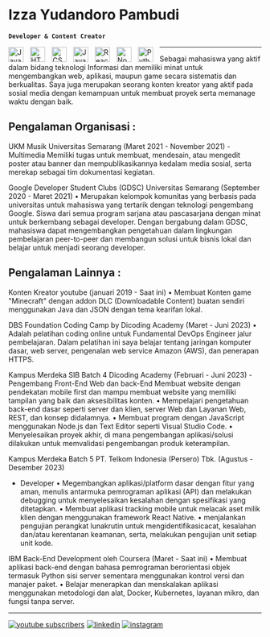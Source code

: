 # Izza Yudandoro Pambudi

**`Developer & Content Creator`**

<p align="left">
  <img align="left" alt="Java" width="30px" style="padding-right:10px;" src="https://cdn.jsdelivr.net/gh/devicons/devicon/icons/java/java-original.svg"/>
  <img align="left" alt="HTML" width="30px" style="padding-right:10px;" src="https://cdn.jsdelivr.net/gh/devicons/devicon/icons/html5/html5-plain.svg" />
  <img align="left" alt="CSS" width="30px" style="padding-right:10px;" src="https://cdn.jsdelivr.net/gh/devicons/devicon/icons/css3/css3-plain.svg" />
  <img align="left" alt="JavaScript" width="30px" style="padding-right:10px;" src="https://cdn.jsdelivr.net/gh/devicons/devicon/icons/javascript/javascript-plain.svg" />
  <img align="left" alt="React" width="30px" style="padding-right:10px;" src="https://cdn.jsdelivr.net/gh/devicons/devicon/icons/react/react-original.svg" />
  <img align="left" alt="NodeJS" width="30px" style="padding-right:10px;" src="https://cdn.jsdelivr.net/gh/devicons/devicon/icons/nodejs/nodejs-original.svg" />
  <img align="left" alt="Python" width="30px" style="padding-right:10px;" src="https://cdn.jsdelivr.net/gh/devicons/devicon/icons/python/python-plain.svg" />
</p>

---

Sebagai mahasiswa yang aktif dalam bidang teknologi Informasi dan memiliki minat untuk mengembangkan web, aplikasi, maupun game secara sistematis dan berkualitas. Saya juga merupakan  seorang konten kreator yang aktif pada sosial media dengan kemampuan untuk membuat proyek serta memanage waktu dengan baik.


## Pengalaman Organisasi :

UKM Musik Universitas Semarang (Maret 2021 - November 2021)
-Multimedia
Memiliki tugas untuk membuat, mendesain, atau mengedit poster atau banner dan mempublikasikannya kedalam media sosial, serta merekap sebagai tim dokumentasi kegiatan.


Google Developer Student Clubs (GDSC) Universitas Semarang  (September 2020 - Maret 2021)
• Merupakan kelompok komunitas yang berbasis pada universitas untuk mahasiswa yang tertarik dengan teknologi pengembang Google. Siswa dari semua program sarjana atau pascasarjana dengan minat untuk berkembang sebagai developer. Dengan bergabung dalam GDSC, mahasiswa dapat mengembangkan pengetahuan dalam lingkungan pembelajaran peer-to-peer dan membangun solusi untuk bisnis lokal dan belajar untuk menjadi seorang developer.

## Pengalaman Lainnya :

Konten Kreator youtube                                      (januari 2019 - Saat ini)
• Membuat Konten game "Minecraft" dengan addon DLC (Downloadable Content) buatan sendiri menggunakan Java dan JSON dengan tema kearifan lokal.

DBS Foundation Coding Camp by Dicoding Academy           (Maret - Juni 2023)
• Adalah pelatihan coding online untuk Fundamental DevOps Engineer
 jalur pembelajaran. Dalam pelatihan ini saya belajar tentang jaringan komputer       dasar, web server, pengenalan web service Amazon
(AWS), dan penerapan HTTPS.

Kampus Merdeka SIB Batch 4 Dicoding Academy                 (Februari - Juni 2023)
-Pengembang Front-End Web dan back-End
Membuat website dengan pendekatan mobile first dan mampu membuat website yang memiliki tampilan yang baik dan aksesibilitas konten.
• Mempelajari pengetahuan back-end dasar seperti server dan klien, server Web dan Layanan Web, REST, dan
konsep didalamnya.
• Membuat program dengan JavaScript menggunakan Node.js dan Text Editor seperti Visual Studio Code.
• Menyelesaikan proyek akhir, di mana pengembangan aplikasi/solusi dilakukan untuk memvalidasi pengembangan produk
keterampilan.

Kampus Merdeka Batch 5 PT. Telkom Indonesia (Persero) Tbk. (Agustus - Desember 2023) 
- Developer
• Megembangkan aplikasi/platform dasar dengan fitur yang aman, menulis antarmuka pemrograman aplikasi (API) dan melakukan debugging
  untuk menyelesaikan kesalahan dengan spesifikasi yang ditetapkan.
• Membuat aplikasi tracking mobile untuk melacak aset milik klien dengan menggunakan framework React Native.
• menjalankan pengujian perangkat lunakrutin untuk mengidentifikasicacat, kesalahan dan/atau kerentanan keamanan, serta,
  melakukan pengujian unit setiap unit kode.
  
IBM Back-End Development oleh Coursera                        (Maret - Saat ini)
• Membuat aplikasi back-end dengan bahasa pemrograman berorientasi objek termasuk Python sisi server sementara
menggunakan kontrol versi dan manajer paket.
• Belajar menerapkan dan menskalakan aplikasi menggunakan metodologi dan alat, Docker, Kubernetes, layanan mikro, dan
fungsi tanpa server.

---

<p align="left">
  <a href="https://www.youtube.com/@Silverfish_Mc">
         <img alt="youtube subscribers" title="My YouTube channel" src="https://custom-icon-badges.demolab.com/youtube/channel/subscribers/UCNld-1Ger8dutrkKKCXzsCw?color=%23E05D44&label=SUBSCRIBE&logo=video&logoColor=white&style=for-the-badge&labelColor=CE4630"/></a>
  <a href="https://www.linkedin.com/in/izza-yudandoro-4532b816b/">
        <img alt="linkedin" title="My Linkedin" src="https://custom-icon-badges.demolab.com/badge/-Izza%20Yudandoro-0073b1?style=for-the-badge&logo=linkedin&logoColor=white"/></a>
  <a href="https://www.linkedin.com/in/izza-yudandoro-4532b816b/">
        <img alt="instagram" title="My Instagram" src="https://custom-icon-badges.demolab.com/badge/-izzaapp-0095F6?style=for-the-badge&logo=instagram&logoColor=white"/></a>
</p>

<!--
**izzaapp/izzaapp** is a ✨ _special_ ✨ repository because its `README.md` (this file) appears on your GitHub profile.

Here are some ideas to get you started:

- 🔭 I’m currently working on ...
- 🌱 I’m currently learning ...
- 👯 I’m looking to collaborate on ...
- 🤔 I’m looking for help with ...
- 💬 Ask me about ...
- 📫 How to reach me: ...
- 😄 Pronouns: ...
- ⚡ Fun fact: ...
-->
